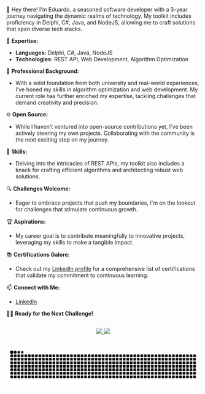 👋 Hey there! I'm Eduardo, a seasoned software developer with a 3-year journey navigating the dynamic realms of technology. My toolkit includes proficiency in Delphi, C#, Java, and NodeJS, allowing me to craft solutions that span diverse tech stacks.

🚀 **Expertise:**
- **Languages:** Delphi, C#, Java, NodeJS
- **Technologies:** REST API, Web Development, Algorithm Optimization

💼 **Professional Background:**
- With a solid foundation from both university and real-world experiences, I've honed my skills in algorithm optimization and web development. My current role has further enriched my expertise, tackling challenges that demand creativity and precision.

🌐 **Open Source:**
- While I haven't ventured into open-source contributions yet, I've been actively steering my own projects. Collaborating with the community is the next exciting step on my journey.

🔧 **Skills:**
- Delving into the intricacies of REST APIs, my toolkit also includes a knack for crafting efficient algorithms and architecting robust web solutions.

🔍 **Challenges Welcome:**
- Eager to embrace projects that push my boundaries, I'm on the lookout for challenges that stimulate continuous growth.

🏆 **Aspirations:**
- My career goal is to contribute meaningfully to innovative projects, leveraging my skills to make a tangible impact.

📚 **Certifications Galore:**
- Check out my [LinkedIn profile](https://www.linkedin.com/in/eduardo-silva-feitosa-6b4b3b179/) for a comprehensive list of certifications that validate my commitment to continuous learning.

📫 **Connect with Me:**
- [LinkedIn](https://www.linkedin.com/in/eduardo-silva-feitosa-6b4b3b179/)

👨‍💻 **Ready for the Next Challenge!**

##
<div align="center">
  <a href="https://github.com/EduardoSilva09">
  <img height="150em" src="https://github-readme-stats.vercel.app/api?username=EduardoSilva09&show_icons=true&theme=dark&include_all_commits=true&count_private=true"/>
  <img height="150em" src="https://github-readme-stats.vercel.app/api/top-langs/?username=EduardoSilva09&layout=compact&langs_count=7&theme=dark"/>
</div>
<br/> 
<!-- <div style="display: inline_block"><br>
  <img align="center" alt="Eduardo-Java" height="30" width="40" src="https://cdn.jsdelivr.net/gh/devicons/devicon/icons/java/java-plain.svg" />
  <img align="center" alt="Eduardo-JS" height="30" width="40" src="https://cdn.jsdelivr.net/gh/devicons/devicon/icons/javascript/javascript-plain.svg" />
  <img align="center" alt="Eduardo-Csharp" height="30" width="40" src="https://cdn.jsdelivr.net/gh/devicons/devicon/icons/csharp/csharp-plain.svg" />
  <img align="center" alt="Eduardo-mysql" height="30" width="40" src="https://cdn.jsdelivr.net/gh/devicons/devicon/icons/mysql/mysql-original.svg" />
  <img align="center" alt="Eduardo-mssql" height="30" width="40" src="https://cdn.jsdelivr.net/gh/devicons/devicon/icons/microsoftsqlserver/microsoftsqlserver-plain.svg" />
</div>
<br/>  
<div> 
  <a href="https://br.linkedin.com/in/eduardo-silva-feitosa-6b4b3b179" target="_blank"><img src="https://img.shields.io/badge/-LinkedIn-%230077B5?style=for-the-badge&logo=linkedin&logoColor=white" target="_blank"></a>
<br/> 
</div> -->
  
![Snake animation](https://github.com/EduardoSilva09/EduardoSilva09/blob/output/github-contribution-grid-snake.svg)
